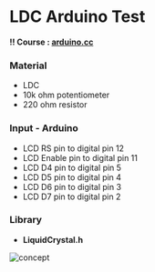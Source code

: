 # LDC Arduino Test

**!! Course : [arduino.cc](https://www.arduino.cc/en/Tutorial/HelloWorld)**

### Material
- LDC
- 10k ohm potentiometer 
- 220 ohm resistor 

### Input - Arduino
- LCD RS pin to digital pin 12
- LCD Enable pin to digital pin 11
- LCD D4 pin to digital pin 5
- LCD D5 pin to digital pin 4
- LCD D6 pin to digital pin 3
- LCD D7 pin to digital pin 2 

### Library
- **LiquidCrystal.h**

![concept](https://www.arduino.cc/en/uploads/Tutorial/LCD_Base_bb_Fritz.png)